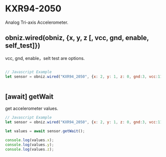 # KXR94-2050

Analog Tri-axis Accelerometer.


## obniz.wired(obniz, {x, y, z [, vcc, gnd, enable, self_test]})

vcc, gnd, enable，selt test are options.


```javascript

// Javascript Example
let sensor = obniz.wired("KXR94_2050", {x: 2, y: 1, z: 0, gnd:3, vcc:11 });
   
```


## [await] getWait

get accelerometer values.


```javascript
// Javascript Example
let sensor = obniz.wired("KXR94_2050", {x: 2, y: 1, z: 0, gnd:3, vcc:11 });

let values = await sensor.getWait();

console.log(values.x);
console.log(values.y);
console.log(values.z);

```